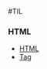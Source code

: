 #TIL

### HTML
* [HTML](https://github.com/lyn9503/TIL/blob/main/HTML/HTML.md)
* [Tag](https://github.com/lyn9503/TIL/blob/main/HTML/Tag.md)

